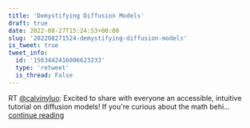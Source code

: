 ```yaml
---
title: 'Demystifying Diffusion Models'
draft: true
date: 2022-08-27T15:24:53+00:00
slug: '202208271524-demystifying-diffusion-models'
is_tweet: true
tweet_info:
  id: '1563442416006623233'
  type: 'retweet'
  is_thread: False
---
```




RT [@calvinyluo](https://x.com/calvinyluo): Excited to share with everyone an accessible, intuitive tutorial on diffusion models! If you're curious about the math behi… [continue reading](https://x.com/sytelus/status/1563442416006623233)
